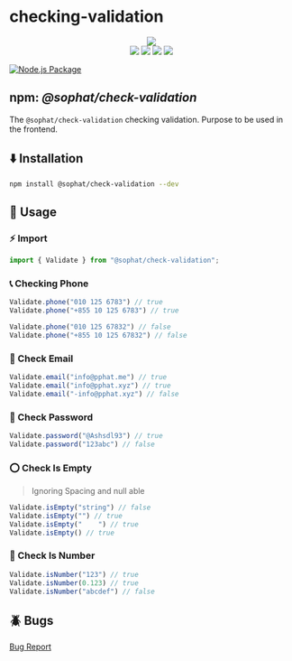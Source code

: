 # checking-validation
<p align="center">
    <img src="https://nodei.co/npm/@sophat/check-validation.png?downloads=true&downloadRank=true&stars=true"/>
    <br/>
    <img src="https://img.shields.io/npm/dw/%40sophat%2Fcheck-validation?style=flat-square&label=Downloads&labelColor=d42932&color=%231fa8e0">
    <img src="https://img.shields.io/npm/v/%40sophat%2Fcheck-validation?style=flat-square&label=Versions&labelColor=d42932&color=%231fa8e0">
    <img src="https://img.shields.io/bundlephobia/min/%40sophat%2Fcheck-validation?style=flat-square&label=Size&labelColor=d42932&color=%231fa8e0">
    <img src="https://img.shields.io/github/stars/pphatdev?style=flat-square&label=Star&labelColor=d42932&color=%231fa8e0">
</p>

[![Node.js Package](https://github.com/pphatdev/checking-validation/actions/workflows/npm-publish-github-packages.yml/badge.svg)](https://github.com/pphatdev/checking-validation/actions/workflows/npm-publish-github-packages.yml)


## npm: ***@sophat/check-validation***
The `@sophat/check-validation` checking validation. Purpose to be used in the frontend.

## ⬇️ Installation
```sh
npm install @sophat/check-validation --dev
```

## 📂 Usage

### ⚡ Import
```js
import { Validate } from "@sophat/check-validation";
```

### 📞 Checking Phone
```js
Validate.phone("010 125 6783") // true
Validate.phone("+855 10 125 6783") // true

Validate.phone("010 125 67832") // false
Validate.phone("+855 10 125 67832") // false
```

### 📧 Check Email
```js
Validate.email("info@pphat.me") // true
Validate.email("info@pphat.xyz") // true
Validate.email("-info@pphat.xyz") // false
```

### 🔐 Check Password
```js
Validate.password("@Ashsdl93") // true
Validate.password("123abc") // false
```

### ⭕ Check Is Empty
> Ignoring Spacing and null able

```js
Validate.isEmpty("string") // false
Validate.isEmpty("") // true
Validate.isEmpty("    ") // true
Validate.isEmpty() // true
```

### 🔢 Check Is Number

```js
Validate.isNumber("123") // true
Validate.isNumber(0.123) // true
Validate.isNumber("abcdef") // false
```

## 🪲 Bugs
[Bug Report](https://github.com/pphatdev/checking-validation/issues/new)
